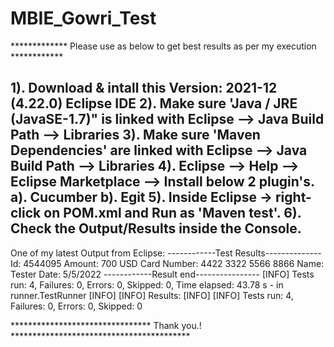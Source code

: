 # MBIE_Gowri_Test

************* Please use as below to get best results as per my execution ************

1). Download & intall this Version: 2021-12 (4.22.0) Eclipse IDE
2). Make sure 'Java / JRE (JavaSE-1.7)" is linked with Eclipse --> Java Build Path --> Libraries
3). Make sure 'Maven Dependencies' are linked with Eclipse --> Java Build Path --> Libraries
4). Eclipse --> Help --> Eclipse Marketplace --> Install below 2 plugin's.
    a). Cucumber
    b). Egit
5). Inside Eclipse -> right-click on POM.xml and Run as 'Maven test'.
6). Check the Output/Results inside the Console.
---------------------------------------------------------------------------------------

One of my latest Output from Eclipse:
------------Test Results--------------
Id: 4544095
Amount: 700 USD
Card Number: 4422 3322 5566 8866
Name: Tester
Date: 5/5/2022
------------Result end----------------
[INFO] Tests run: 4, Failures: 0, Errors: 0, Skipped: 0, Time elapsed: 43.78 s - in runner.TestRunner
[INFO] 
[INFO] Results:
[INFO] 
[INFO] Tests run: 4, Failures: 0, Errors: 0, Skipped: 0


******************************** Thank you.! *****************************************
